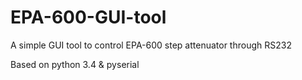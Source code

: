 # EPA-600-GUI-tool
A simple GUI tool to control EPA-600 step attenuator through RS232

Based on python 3.4 & pyserial
